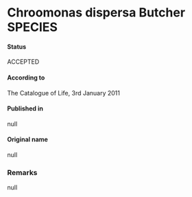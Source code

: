 Chroomonas dispersa Butcher SPECIES
=======

#### Status
ACCEPTED

#### According to
The Catalogue of Life, 3rd January 2011

#### Published in
null

#### Original name
null

### Remarks
null